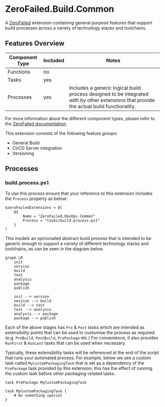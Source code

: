 # ZeroFailed.Build.Common

A [ZeroFailed](https://github.com/zerofailed/ZeroFailed) extension containing general purpose features that support build processes across a variety of technology stacks and toolchains.

## Features Overview

| Component Type | Included | Notes               |
|----------------|----------|---------------------|
| Functions      | no       |  |
| Tasks          | yes      |  |
| Processes      | yes      | Includes a generic logical build process designed to be integrated with by other extensions that provide the actual build functionality. |

For more information about the different component types, please refer to the [ZeroFailed documentation](https://github.com/zerofailed/ZeroFailed/blob/main/README.md#extensions).

This extension consists of the following feature groups:

- General Build
- CI/CD Server integration
- Versioning

## Processes

### build.process.ps1

To use this process ensure that your reference to this extension includes the `Process` property as below:

```
$zeroFailedExtensions = @(
    @{
        Name = "ZeroFailed.DevOps.Common"
        Process = "tasks/build.process.ps1"
    }
)
```

This models an opinionated abstract build process that is intended to be generic enough to support a variety of different technology stacks and toolchains, as can be seen in the diagram below.

```mermaid
graph LR
    init
    version
    build
    test
    analysis
    package
    publish

    init --> version
    version --> build
    build --> test
    test --> analysis
    analysis --> package
    package --> publish
```

Each of the above stages has `Pre` & `Post` tasks which are intended as extensibility points that can be used to customise the process as required. (e.g. `PreBuild`, `PostBuild`, `PrePackage` etc.)  For convenience, it also provides `RunFirst` & `RunLast` tasks that can be used when necessary.

Typically, these extensibility tasks will be referenced at the end of the script that runs your automated process. For example, below we see a custom task called `MyCustomPackagingTask` that is set as a dependency of the `PrePackage` task provided by this extension; this has the effect of running the custom task before other packaging-related tasks.

```
task PrePackage MyCustomPackagingTask

task MyCustomPackagingTask {
    # Do something special
}
```
